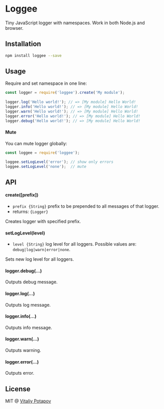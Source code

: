 # Loggee

Tiny JavaScript logger with namespaces. Work in both Node.js and browser.

## Installation
```bash
npm install loggee --save
```

## Usage
Require and set namespace in one line:
```js
const logger = require('loggee').create('My module');
 
logger.log('Hello world!'); // => [My module] Hello World!
logger.info('Hello world!'); // => [My module] Hello World!
logger.warn('Hello world!'); // => [My module] Hello World!
logger.error('Hello world!'); // => [My module] Hello World!
logger.debug('Hello world!'); // => [My module] Hello World!
```

#### Mute
You can mute logger globally:
```js
const loggee = require('loggee');

loggee.setLogLevel('error'); // show only errors
loggee.setLogLevel('none');  // mute
```

## API

#### create([prefix])
  * `prefix {String}` prefix to be prepended to all messages of that logger.
  * returns: `{Logger}`
  
Creates logger with specified prefix. 

#### setLogLevel(level)
  * `level {String}` log level for all loggers. Possible values are: `debug|log|warn|error|none`. 

Sets new log level for all loggers.

#### logger.debug(...)
Outputs debug message.

#### logger.log(...)
Outputs log message.

#### logger.info(...)
Outputs info message.

#### logger.warn(...)
Outputs warning.

#### logger.error(...)
Outputs error.


## License
MIT @ [Vitaliy Potapov](https://github.com/vitalets)
